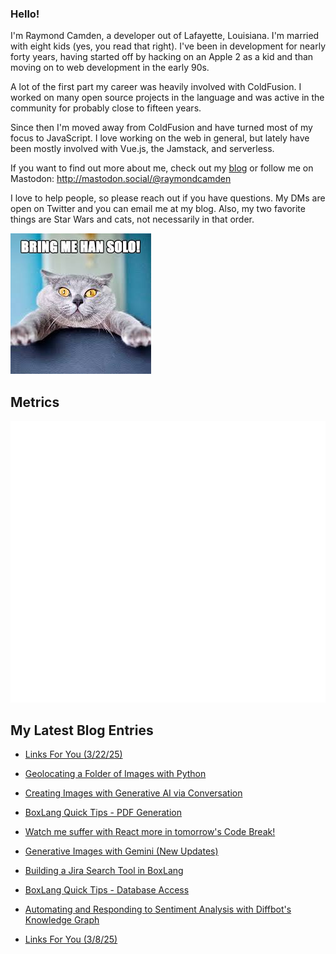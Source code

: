### Hello!

I'm Raymond Camden, a developer out of Lafayette, Louisiana. I'm married with eight kids (yes, you read that right). I've been in development for nearly forty years, having started off by hacking on an Apple 2 as a kid and than moving on to web development in the early 90s.

A lot of the first part my career was heavily involved with ColdFusion. I worked on many open source projects in the language and was active in the community for probably close to fifteen years. 

Since then I'm moved away from ColdFusion and have turned most of my focus to JavaScript. I love working on the web in general, but lately have been mostly involved with Vue.js, the Jamstack, and serverless. 

If you want to find out more about me, check out my [blog](https://www.raymondcamden.com) or follow me on Mastodon: <http://mastodon.social/@raymondcamden>

I love to help people, so please reach out if you have questions. My DMs are open on Twitter and you can email me at my blog. Also, my two favorite things are Star Wars and cats, not necessarily in that order.

![Star Wars cat](https://raw.githubusercontent.com/cfjedimaster/cfjedimaster/master/cat.jpg)

## Metrics

<picture>
  <img src="/github-metrics.svg" alt="Metrics">
</picture>

<!-- RSS -->
## My Latest Blog Entries

* [Links For You (3/22/25)](https://www.raymondcamden.com/2025/03/22/links-for-you-32225)

* [Geolocating a Folder of Images with Python](https://www.raymondcamden.com/2025/03/20/geolocating-a-folder-of-images-with-python)

* [Creating Images with Generative AI via Conversation](https://www.raymondcamden.com/2025/03/19/creating-images-with-generative-ai-via-conversation)

* [BoxLang Quick Tips - PDF Generation](https://www.raymondcamden.com/2025/03/18/boxlang-quick-tips-pdf-generation)

* [Watch me suffer with React more in tomorrow's Code Break!](https://www.raymondcamden.com/2025/03/17/watch-me-suffer-with-react-more-in-tomorrows-code-break)

* [Generative Images with Gemini (New Updates)](https://www.raymondcamden.com/2025/03/14/generative-images-with-gemini-new-updates)

* [Building a Jira Search Tool in BoxLang](https://www.raymondcamden.com/2025/03/13/building-a-jira-search-tool-in-boxlang)

* [BoxLang Quick Tips - Database Access](https://www.raymondcamden.com/2025/03/11/boxlang-quick-tips-database-access)

* [Automating and Responding to Sentiment Analysis with Diffbot's Knowledge Graph](https://www.raymondcamden.com/2025/03/10/automating-and-responding-to-sentiment-analysis-with-diffbots-knowledge-graph)

* [Links For You (3/8/25)](https://www.raymondcamden.com/2025/03/08/links-for-you)

<!-- ENDRSS -->

